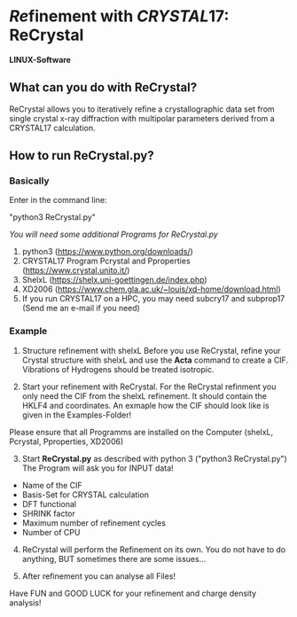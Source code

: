 # *Re*finement with *CRYSTAL*17: ReCrystal

**LINUX-Software**

## What can you do with ReCrystal?
ReCrystal allows you to iteratively refine a crystallographic data set from single crystal x-ray diffraction with multipolar parameters derived from a CRYSTAL17 calculation. 

## How to run ReCrystal.py?
### Basically
Enter in the command line:

"python3 ReCrystal.py"

*You will need some additional Programs for ReCrystal.py*
1. python3 (https://www.python.org/downloads/)
2. CRYSTAL17 Program Pcrystal and Pproperties (https://www.crystal.unito.it/)
3. ShelxL (https://shelx.uni-goettingen.de/index.php)
4. XD2006 (https://www.chem.gla.ac.uk/~louis/xd-home/download.html)
5. If you run CRYSTAL17 on a HPC, you may need subcry17 and subprop17 (Send me an e-mail if you need)

### Example

1. Structure refinement with shelxL
Before you use ReCrystal, refine your Crystal structure with shelxL and use the **Acta** command to create a CIF.
Vibrations of Hydrogens should be treated isotropic. 

2. Start your refinement with ReCrystal.
For the ReCrystal refinment you only need the CIF from the shelxL refinement. It should contain the HKLF4 and coordinates.
An exmaple how the CIF should look like is given in the Examples-Folder!

Please ensure that all Programms are installed on the Computer (shelxL, Pcrystal, Pproperties, XD2006)

3. Start **ReCrystal.py** as described with python 3 ("python3 ReCrystal.py")
The Program will ask you for INPUT data!
- Name of the CIF
- Basis-Set for CRYSTAL calculation
- DFT functional
- SHRINK factor
- Maximum number of refinement cycles
- Number of CPU 

4. ReCrystal will perform the Refinement on its own. You do not have to do anything, BUT sometimes there are some issues...

5. After refinement you can analyse all Files!

Have FUN and GOOD LUCK for your refinement and charge density analysis!


